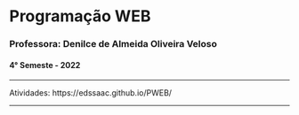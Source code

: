 # Programação WEB
### Professora: Denilce de Almeida Oliveira Veloso
#### 4° Semeste - 2022

<hr>
Atividades: https://edssaac.github.io/PWEB/
<hr>
